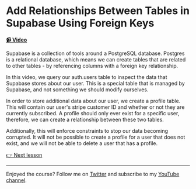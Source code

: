 # Add Relationships Between Tables in Supabase Using Foreign Keys

**[📹 Video](https://egghead.io/lessons/supabase-add-relationships-between-tables-in-supabase-using-foreign-keys)**

Supabase is a collection of tools around a PostgreSQL database. Postgres is a relational database, which means we can create tables that are related to other tables - by referencing columns with a foreign key relationship.

In this video, we query our auth.users table to inspect the data that Supabase stores about our user. This is a special table that is managed by Supabase, and not something we should modify ourselves.

In order to store additional data about our user, we create a profile table. This will contain our user's stripe customer ID and whether or not they are currently subscribed. A profile should only ever exist for a specific user, therefore, we can create a relationship between these two tables.

Additionally, this will enforce constraints to stop our data becoming corrupted. It will not be possible to create a profile for a user that does not exist, and we will not be able to delete a user that has a profile.

[👉 Next lesson](/08-use-postgres-functions-to-implement-database-logic-with-supabase)

---

Enjoyed the course? Follow me on [Twitter](https://twitter.com/_dijonmusters) and subscribe to my [YouTube channel](https://www.youtube.com/channel/UCPitAIwktfCfcMR4kDWebDQ).
